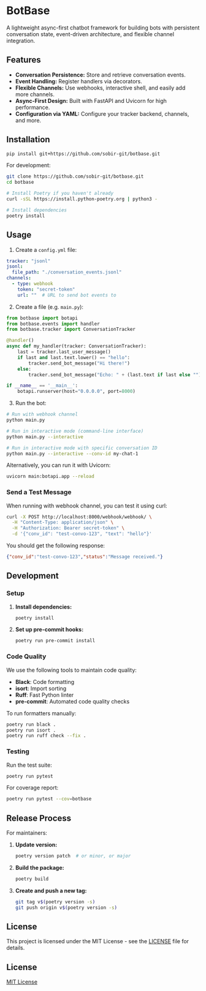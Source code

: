 # BotBase

A lightweight async-first chatbot framework for building bots with persistent conversation state, event-driven architecture, and flexible channel integration.

## Features

- **Conversation Persistence:** Store and retrieve conversation events.
- **Event Handling:** Register handlers via decorators.
- **Flexible Channels:** Use webhooks, interactive shell, and easily add more channels.
- **Async-First Design:** Built with FastAPI and Uvicorn for high performance.
- **Configuration via YAML:** Configure your tracker backend, channels, and more.

## Installation

```bash
pip install git+https://github.com/sobir-git/botbase.git
```

For development:
```bash
git clone https://github.com/sobir-git/botbase.git
cd botbase

# Install Poetry if you haven't already
curl -sSL https://install.python-poetry.org | python3 -

# Install dependencies
poetry install
```

## Usage

1. Create a `config.yml` file:

```yaml
tracker: "jsonl"
jsonl:
  file_path: "./conversation_events.jsonl"
channels:
  - type: webhook
    token: "secret-token"
    url: ""  # URL to send bot events to
```

2. Create a file (e.g. `main.py`):

```python
from botbase import botapi
from botbase.events import handler
from botbase.tracker import ConversationTracker

@handler()
async def my_handler(tracker: ConversationTracker):
    last = tracker.last_user_message()
    if last and last.text.lower() == "hello":
        tracker.send_bot_message("Hi there!")
    else:
        tracker.send_bot_message("Echo: " + (last.text if last else ""))

if __name__ == '__main__':
    botapi.runserver(host="0.0.0.0", port=8000)
```

3. Run the bot:

```bash
# Run with webhook channel
python main.py

# Run in interactive mode (command-line interface)
python main.py --interactive

# Run in interactive mode with specific conversation ID
python main.py --interactive --conv-id my-chat-1
```

Alternatively, you can run it with Uvicorn:

```bash
uvicorn main:botapi.app --reload
```

### **Send a Test Message**

When running with webhook channel, you can test it using curl:
```bash
curl -X POST http://localhost:8000/webhook/webhook/ \
  -H "Content-Type: application/json" \
  -H "Authorization: Bearer secret-token" \
  -d '{"conv_id": "test-convo-123", "text": "hello"}'
```

You should get the following response:

```json
{"conv_id":"test-convo-123","status":"Message received."}
```

## Development

### Setup

1. **Install dependencies:**
   ```bash
   poetry install
   ```

2. **Set up pre-commit hooks:**
   ```bash
   poetry run pre-commit install
   ```

### Code Quality

We use the following tools to maintain code quality:

- **Black**: Code formatting
- **isort**: Import sorting
- **Ruff**: Fast Python linter
- **pre-commit**: Automated code quality checks

To run formatters manually:
```bash
poetry run black .
poetry run isort .
poetry run ruff check --fix .
```

### Testing

Run the test suite:
```bash
poetry run pytest
```

For coverage report:
```bash
poetry run pytest --cov=botbase
```

## Release Process

For maintainers:

1. **Update version:**
   ```bash
   poetry version patch  # or minor, or major
   ```

2. **Build the package:**
   ```bash
   poetry build
   ```

3. **Create and push a new tag:**
   ```bash
   git tag v$(poetry version -s)
   git push origin v$(poetry version -s)
   ```

## License

This project is licensed under the MIT License - see the [LICENSE](LICENSE) file for details.

## License

[MIT License](LICENSE)
